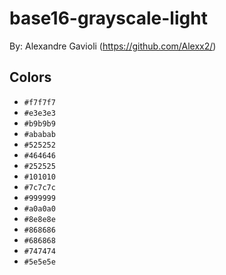 # base16-grayscale-light

By: Alexandre Gavioli (https://github.com/Alexx2/)

## Colors

* `#f7f7f7`
* `#e3e3e3`
* `#b9b9b9`
* `#ababab`
* `#525252`
* `#464646`
* `#252525`
* `#101010`
* `#7c7c7c`
* `#999999`
* `#a0a0a0`
* `#8e8e8e`
* `#868686`
* `#686868`
* `#747474`
* `#5e5e5e`
